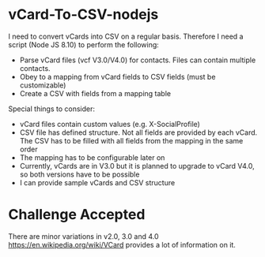 # vCard-To-CSV-nodejs

I need to convert vCards into CSV on a regular basis. Therefore I need a script (Node JS 8.10) to perform the following:
- Parse vCard files (vcf V3.0/V4.0) for contacts. Files can contain multiple contacts.
- Obey to a mapping from vCard fields to CSV fields (must be customizable)
- Create a CSV with fields from a mapping table

Special things to consider:
- vCard files contain custom values (e.g. X-SocialProfile)
- CSV file has defined structure. Not all fields are provided by each vCard. The CSV has to be filled with all fields from the mapping in the same order
- The mapping has to be configurable later on
- Currently, vCards are in V3.0 but it is planned to upgrade to vCard V4.0, so both versions have to be possible
- I can provide sample vCards and CSV structure

# Challenge Accepted

There are minor variations in v2.0, 3.0 and 4.0 
https://en.wikipedia.org/wiki/VCard provides a lot of information on it.
